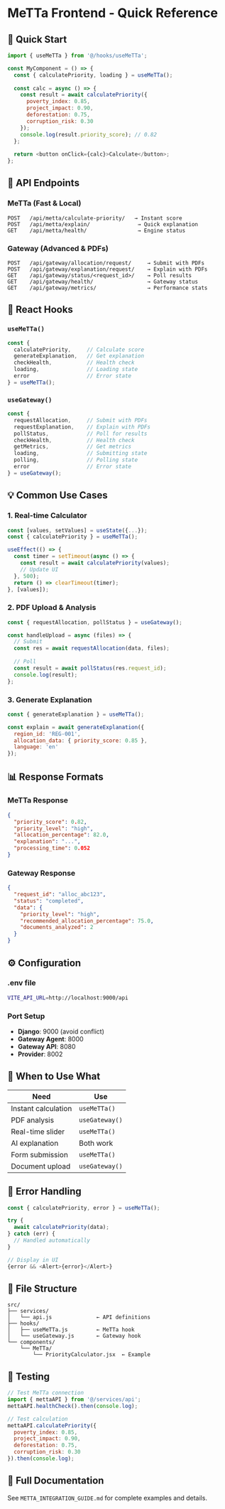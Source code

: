 # MeTTa Frontend - Quick Reference

## 🚀 Quick Start

```javascript
import { useMeTTa } from '@/hooks/useMeTTa';

const MyComponent = () => {
  const { calculatePriority, loading } = useMeTTa();
  
  const calc = async () => {
    const result = await calculatePriority({
      poverty_index: 0.85,
      project_impact: 0.90,
      deforestation: 0.75,
      corruption_risk: 0.30
    });
    console.log(result.priority_score); // 0.82
  };
  
  return <button onClick={calc}>Calculate</button>;
};
```

## 📡 API Endpoints

### MeTTa (Fast & Local)
```
POST   /api/metta/calculate-priority/   → Instant score
POST   /api/metta/explain/               → Quick explanation  
GET    /api/metta/health/                → Engine status
```

### Gateway (Advanced & PDFs)
```
POST   /api/gateway/allocation/request/     → Submit with PDFs
POST   /api/gateway/explanation/request/    → Explain with PDFs
GET    /api/gateway/status/<request_id>/    → Poll results
GET    /api/gateway/health/                 → Gateway status
GET    /api/gateway/metrics/                → Performance stats
```

## 🎣 React Hooks

### `useMeTTa()`
```javascript
const { 
  calculatePriority,     // Calculate score
  generateExplanation,   // Get explanation
  checkHealth,           // Health check
  loading,               // Loading state
  error                  // Error state
} = useMeTTa();
```

### `useGateway()`
```javascript
const { 
  requestAllocation,     // Submit with PDFs
  requestExplanation,    // Explain with PDFs
  pollStatus,            // Poll for results
  checkHealth,           // Health check
  getMetrics,            // Get metrics
  loading,               // Submitting state
  polling,               // Polling state
  error                  // Error state
} = useGateway();
```

## 💡 Common Use Cases

### 1. Real-time Calculator
```javascript
const [values, setValues] = useState({...});
const { calculatePriority } = useMeTTa();

useEffect(() => {
  const timer = setTimeout(async () => {
    const result = await calculatePriority(values);
    // Update UI
  }, 500);
  return () => clearTimeout(timer);
}, [values]);
```

### 2. PDF Upload & Analysis
```javascript
const { requestAllocation, pollStatus } = useGateway();

const handleUpload = async (files) => {
  // Submit
  const res = await requestAllocation(data, files);
  
  // Poll
  const result = await pollStatus(res.request_id);
  console.log(result);
};
```

### 3. Generate Explanation
```javascript
const { generateExplanation } = useMeTTa();

const explain = await generateExplanation({
  region_id: 'REG-001',
  allocation_data: { priority_score: 0.85 },
  language: 'en'
});
```

## 📊 Response Formats

### MeTTa Response
```json
{
  "priority_score": 0.82,
  "priority_level": "high",
  "allocation_percentage": 82.0,
  "explanation": "...",
  "processing_time": 0.052
}
```

### Gateway Response
```json
{
  "request_id": "alloc_abc123",
  "status": "completed",
  "data": {
    "priority_level": "high",
    "recommended_allocation_percentage": 75.0,
    "documents_analyzed": 2
  }
}
```

## ⚙️ Configuration

### .env file
```bash
VITE_API_URL=http://localhost:9000/api
```

### Port Setup
- **Django**: 9000 (avoid conflict)
- **Gateway Agent**: 8000
- **Gateway API**: 8080
- **Provider**: 8002

## 🎯 When to Use What

| Need | Use |
|------|-----|
| Instant calculation | `useMeTTa()` |
| PDF analysis | `useGateway()` |
| Real-time slider | `useMeTTa()` |
| AI explanation | Both work |
| Form submission | `useMeTTa()` |
| Document upload | `useGateway()` |

## 🔧 Error Handling
```javascript
const { calculatePriority, error } = useMeTTa();

try {
  await calculatePriority(data);
} catch (err) {
  // Handled automatically
}

// Display in UI
{error && <Alert>{error}</Alert>}
```

## 📁 File Structure
```
src/
├── services/
│   └── api.js              ← API definitions
├── hooks/
│   ├── useMeTTa.js         ← MeTTa hook
│   └── useGateway.js       ← Gateway hook
└── components/
    └── MeTTa/
        └── PriorityCalculator.jsx  ← Example
```

## 🚦 Testing

```javascript
// Test MeTTa connection
import { mettaAPI } from '@/services/api';
mettaAPI.healthCheck().then(console.log);

// Test calculation
mettaAPI.calculatePriority({
  poverty_index: 0.85,
  project_impact: 0.90,
  deforestation: 0.75,
  corruption_risk: 0.30
}).then(console.log);
```

## 📖 Full Documentation
See `METTA_INTEGRATION_GUIDE.md` for complete examples and details.
